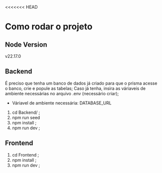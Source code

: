 <<<<<<< HEAD
# Como rodar o projeto

## Node Version
v22.17.0

## Backend
É preciso que tenha um banco de dados já criado para que o prisma acesse o banco, crie e popule as tabelas;
Caso já tenha, insira as váriaveis de ambiente necessárias no arquivo .env (necessário criar);
- Váriavel de ambiente necessária: DATABASE_URL

1. cd Backend/ ;
2. npm run seed
3. npm install ;
4. npm run dev ;

## Frontend
1. cd Frontend ;
2. npm install ;
3. npm run dev ;